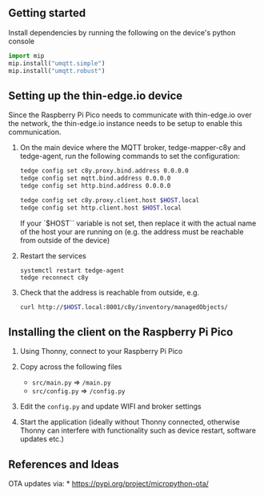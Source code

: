 ## Getting started

Install dependencies by running the following on the device's python console

```python
import mip
mip.install("umqtt.simple")
mip.install("umqtt.robust")
```

## Setting up the thin-edge.io device

Since the Raspberry Pi Pico needs to communicate with thin-edge.io over the network, the thin-edge.io instance needs to be setup to enable this communication.

1. On the main device where the MQTT broker, tedge-mapper-c8y and tedge-agent, run the following commands to set the configuration:

    ```sh
    tedge config set c8y.proxy.bind.address 0.0.0.0
    tedge config set mqtt.bind.address 0.0.0.0
    tedge config set http.bind.address 0.0.0.0

    tedge config set c8y.proxy.client.host $HOST.local
    tedge config set http.client.host $HOST.local
    ```

    If your `$HOST`` variable is not set, then replace it with the actual name of the host your are running on (e.g. the address must be reachable from outside of the device)

2. Restart the services

    ```
    systemctl restart tedge-agent
    tedge reconnect c8y
    ```

3. Check that the address is reachable from outside, e.g.

    ```sh
    curl http://$HOST.local:8001/c8y/inventory/managedObjects/
    ```

## Installing the client on the Raspberry Pi Pico

1. Using Thonny, connect to your Raspberry Pi Pico

2. Copy across the following files

    * `src/main.py` => `/main.py`
    * `src/config.py` => `/config.py`

3. Edit the `config.py` and update WIFI and broker settings

4. Start the application (ideally without Thonny connected, otherwise Thonny can interfere with functionality such as device restart, software updates etc.)
 
## References and Ideas

OTA updates via:
    * https://pypi.org/project/micropython-ota/
